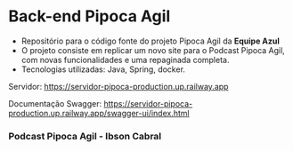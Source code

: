 # Back-end Pipoca Agil

* Repositório para o código fonte do projeto Pipoca Agil da **Equipe Azul**
* O projeto consiste em replicar um novo site para o Podcast Pipoca Agil, com novas funcionalidades e uma repaginada completa.
* Tecnologias utilizadas: Java, Spring, docker.

Servidor: https://servidor-pipoca-production.up.railway.app

Documentação Swagger: https://servidor-pipoca-production.up.railway.app/swagger-ui/index.html
### Podcast Pipoca Agil - Ibson Cabral
